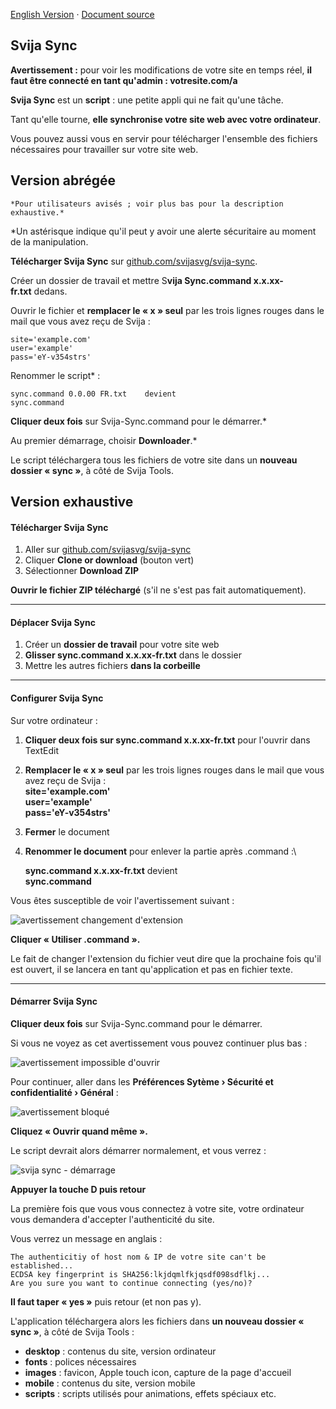 [English Version](https://github.com/svijasvg/svija-sync) · [Document source](https://docs.svija.com/fr/quick-start/1-1-svija-sync)

Svija Sync
-------------------------------------

**Avertissement :** pour voir les modifications de votre site en temps réel, **il faut être connecté en tant qu'admin : votresite.com/a**

**Svija Sync** est un **script** : une petite appli qui ne fait qu'une tâche.

Tant qu'elle tourne, **elle synchronise votre site web avec votre ordinateur**.

Vous pouvez aussi vous en servir pour télécharger l'ensemble des fichiers nécessaires pour travailler sur votre site web.

Version abrégée
---------------

    *Pour utilisateurs avisés ; voir plus bas pour la description exhaustive.*  
*Un astérisque indique qu'il peut y avoir une alerte sécuritaire au moment de la manipulation.

**Télécharger Svija Sync** sur [github.com/svijasvg/svija-sync](https://github.com/svijasvg/svija-sync).

Créer un dossier de travail et mettre S**vija Sync.command x.x.xx-fr.txt** dedans.

Ouvrir le fichier et **remplacer le « x » seul** par les trois lignes rouges dans le mail que vous avez reçu de Svija :

    site='example.com'
    user='example'
    pass='eY-v354strs'

Renommer le script* :

    sync.command 0.0.00 FR.txt    devient
    sync.command

**Cliquer deux fois** sur Svija-Sync.command pour le démarrer.*

Au premier démarrage, choisir **Downloader**.*

Le script téléchargera tous les fichiers de votre site dans un **nouveau dossier « sync »**, à côté de Svija Tools.

Version exhaustive
------------------

#### Télécharger Svija Sync

1.  Aller sur [github.com/svijasvg/svija-sync](https://github.com/svijasvg/svija-sync)
2.  Cliquer **Clone or download** (bouton vert)
3.  Sélectionner **Download ZIP**

**Ouvrir le fichier ZIP téléchargé** (s'il ne s'est pas fait automatiquement).

* * * * *

#### Déplacer Svija Sync

1.  Créer un **dossier de travail** pour votre site web
2.  **Glisser sync.command x.x.xx-fr.txt** dans le dossier
3.  Mettre les autres fichiers **dans la corbeille**

* * * * *

#### Configurer Svija Sync

Sur votre ordinateur :

1.  **Cliquer deux fois sur sync.command x.x.xx-fr.txt** pour l'ouvrir dans TextEdit
2.  **Remplacer le « x » seul** par les trois lignes rouges dans le mail que vous avez reçu de Svija :  
    **site='example.com'  
    user='example'  
    pass='eY-v354strs'**
3.  **Fermer** le document
4.  **Renommer le document** pour enlever la partie après .command :\  

    **sync.command x.x.xx-fr.txt**   devient   
    **sync.command**

Vous êtes susceptible de voir l'avertissement suivant :

![avertissement changement d'extension](https://docs.svija.com/wp-content/uploads/elementor/thumbs/avertissement-changement-dextension-om4d4yclgk2s0xhtyjdtytjs0yw7b0pl5sq57lkysc.png "avertissement changement d'extension")

**Cliquer « Utiliser .command ».**

Le fait de changer l'extension du fichier veut dire que la prochaine fois qu'il est ouvert, il se lancera en tant qu'application et pas en fichier texte.

* * * * *

#### Démarrer Svija Sync

**Cliquer deux fois** sur Svija-Sync.command pour le démarrer.

Si vous ne voyez as cet avertissement vous pouvez continuer plus bas :

![avertissement impossible d'ouvrir](https://docs.svija.com/wp-content/uploads/elementor/thumbs/avertissement-impossible-douvrir-om4dgd42f5pqoz1ck7t1tvv0v7nof6i27il7vr1ajo.png "avertissement impossible d'ouvrir")

Pour continuer, aller dans les **Préférences Sytème › Sécurité et confidentialité › Général** :

![avertissement bloqué](https://docs.svija.com/wp-content/uploads/elementor/thumbs/avertissement-bloqu%C3%A9-om4dmxzn160bkc85x8fghzre15jwnjrlh00t3kq37o.jpg "avertissement bloqué")

**Cliquez « Ouvrir quand même ».**

Le script devrait alors démarrer normalement, et vous verrez :

![svija sync - démarrage](https://docs.svija.com/wp-content/uploads/elementor/thumbs/svija-sync-d%C3%A9marrage-om4dol7dtpbs5svjpc22i43u0hjbyiqfgmzihl7qoo.png "svija sync -- démarrage")

**Appuyer la touche D puis retour**

La première fois que vous vous connectez à votre site, votre ordinateur vous demandera d'accepter l'authenticité du site.

Vous verrez un message en anglais :

    The authenticitiy of host nom & IP de votre site can't be established...  
    ECDSA key fingerprint is SHA256:lkjdqmlfkjqsdf098sdflkj...  
    Are you sure you want to continue connecting (yes/no)?  

**Il faut taper « yes »** puis retour (et non pas y).

L'application téléchargera alors les fichiers dans **un nouveau dossier « sync »**, à côté de Svija Tools :

-   **desktop** : contenus du site, version ordinateur
-   **fonts** : polices nécessaires
-   **images** : favicon, Apple touch icon, capture de la page d'accueil
-   **mobile** : contenus du site, version mobile
-   **scripts** : scripts utilisés pour animations, effets spéciaux etc.